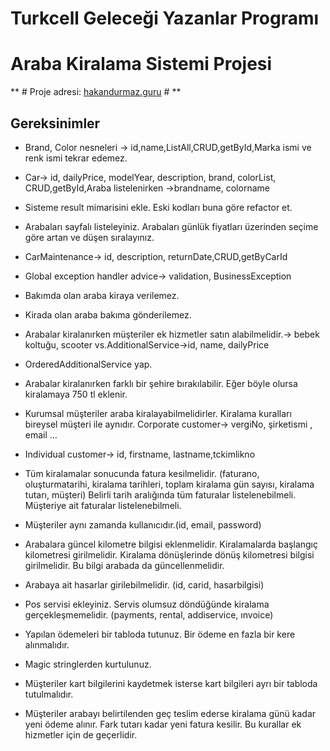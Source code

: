 # Turkcell Geleceği Yazanlar Programı

# Araba Kiralama Sistemi Projesi

** # Proje adresi: [hakandurmaz.guru](http://hakandurmaz.guru/) #  **

## Gereksinimler

* Brand, Color nesneleri -> id,name,ListAll,CRUD,getById,Marka ismi ve renk ismi tekrar edemez.

* Car-> id, dailyPrice, modelYear, description, brand, colorList, CRUD,getById,Araba listelenirken ->brandname,
  colorname

* Sisteme result mimarisini ekle. Eski kodları buna göre refactor et.

* Arabaları sayfalı listeleyiniz. Arabaları günlük fiyatları üzerinden seçime göre artan ve düşen sıralayınız.

* CarMaintenance-> id, description, returnDate,CRUD,getByCarId

* Global exception handler advice-> validation, BusinessException

* Bakımda olan araba kiraya verilemez.

* Kirada olan araba bakıma gönderilemez.

* Arabalar kiralanırken müşteriler ek hizmetler satın alabilmelidir.-> bebek koltuğu, scooter vs.AdditionalService->id,
  name, dailyPrice

* OrderedAdditionalService yap.

* Arabalar kiralanırken farklı bir şehire bırakılabilir. Eğer böyle olursa kiralamaya 750 tl eklenir.

* Kurumsal müşteriler araba kiralayabilmelidirler. Kiralama kuralları bireysel müşteri ile aynıdır. Corporate customer->
  vergiNo, şirketismi , email …

* Individual customer-> id, firstname, lastname,tckimlikno

* Tüm kiralamalar sonucunda fatura kesilmelidir. (faturano, oluşturmatarihi, kiralama tarihleri, toplam kiralama gün
  sayısı, kiralama tutarı, müşteri) Belirli tarih aralığında tüm faturalar listelenebilmeli. Müşteriye ait faturalar
  listelenebilmeli.

* Müşteriler aynı zamanda kullanıcıdır.(id, email, password)

* Arabalara güncel kilometre bilgisi eklenmelidir. Kiralamalarda başlangıç kilometresi girilmelidir. Kiralama
  dönüşlerinde dönüş kilometresi bilgisi girilmelidir. Bu bilgi arabada da güncellenmelidir.

* Arabaya ait hasarlar girilebilmelidir. (id, carid, hasarbilgisi)

* Pos servisi ekleyiniz. Servis olumsuz döndüğünde kiralama gerçekleşmemelidir. (payments, rental, addiservice, ınvoice)

* Yapılan ödemeleri bir tabloda tutunuz. Bir ödeme en fazla bir kere alınmalıdır.

* Magic stringlerden kurtulunuz.

* Müşteriler kart bilgilerini kaydetmek isterse kart bilgileri ayrı bir tabloda tutulmalıdır.

* Müşteriler arabayı belirtilenden geç teslim ederse kiralama günü kadar yeni ödeme alınır. Fark tutarı kadar yeni
  fatura kesilir. Bu kurallar ek hizmetler için de geçerlidir.

